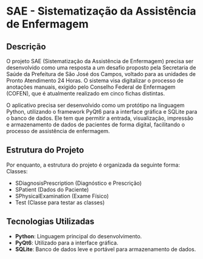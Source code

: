 # SAE - Sistematização da Assistência de Enfermagem

## Descrição
O projeto SAE (Sistematização da Assistência de Enfermagem) precisa ser desenvolvido como uma resposta a um desafio proposto pela 
Secretaria de Saúde da Prefeitura de São José dos Campos, voltado para as unidades de Pronto Atendimento 24 Horas. O sistema 
visa digitalizar o processo de anotações manuais, exigido pelo Conselho Federal de Enfermagem (COFEN), que é atualmente realizado 
em cinco fichas distintas.

O aplicativo precisa ser desenvolvido como um protótipo na linguagem Python, utilizando o framework PyQt6 para a interface gráfica e SQLite 
para o banco de dados. Ele tem que permitir a entrada, visualização, impressão e armazenamento de dados de pacientes de forma digital, facilitando 
o processo de assistência de enfermagem.

## Estrutura do Projeto
Por enquanto, a estrutura do projeto é organizada da seguinte forma:
Classes: 
- SDiagnosisPrescription (Diagnóstico e Prescrição)
- SPatient (Dados do Paciente)
- SPhysicalExamination (Exame Físico)
- Test (Classe para testar as classes)

## Tecnologias Utilizadas
- **Python**: Linguagem principal do desenvolvimento.
- **PyQt6**: Utilizado para a interface gráfica.
- **SQLite**: Banco de dados leve e portável para armazenamento de dados.

